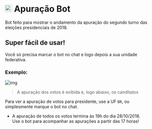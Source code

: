 # <img src="https://cdn.discordapp.com/avatars/506142008415485963/5ddcc48481bf662edd81413985ab594f.png?size=1024" width="23"> Apuração Bot
Bot feito para mostrar o andamento da apuração do segundo turno das eleições presidenciais de 2018.

## Super fácil de usar! 
Você só precisa marcar o bot no chat e logo depois a sua unidade federativa.<br/>
### Exemplo:
![img](https://cdn.discordapp.com/attachments/356270085566103563/506184932993794080/unknown.png)
> A apuração dos votos é exibida e, logo abaixo, os canditatos

Para ver a apuração de votos para presidente, use a UF `BR`, ou simplesmente marque o bot no chat.

* A apuração de todos os votos termina às 19h do dia 28/10/2018.<br/>
  Use o bot para acompanhar as apurações a partir das 17 horas!
